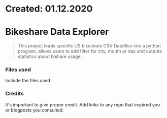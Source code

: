 # Created: 01.12.2020

# Bikeshare Data Explorer

> This project loads specific US bikeshare CSV Datafiles into a python program, allows users to add filter for city, month or day and outputs statistics about bishare usage.

### Files used
Include the files used

### Credits
It's important to give proper credit. Add links to any repo that inspired you or blogposts you consulted.
